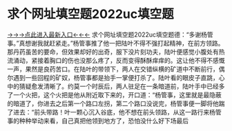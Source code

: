 # 求个网址填空题2022uc填空题
<a href="https://8h6e.com ">→→→点此进入最新入口←←←</a >
求个网址填空题2022uc填空题德：“多谢杨管事。”真想谢我就赶紧走。”杨管事推了他一把陆叶不得不强打起精神，在前方领路。那丹药虽苦的要命，但效果却好的出奇，服下没片刻功夫，陆叶便感觉小腹处有热流涌动，紧接着胸口的伤也没那么疼了，反而变得酥酥痒痒的。这让他不得不感慨一声，果然是良药苦口。在陆叶的带领下，两人在交错纵横的矿道中不断前行，偶尔遇到一些回程的矿奴，杨管事都是抬手一掌便打杀了。陆叶看的眼皮子直跳，心中的猜疑愈发清晰了。约莫一个时辰后，两人驻足在一条暗道前，陆叶手中已经多了一个火把，这个火把是他从附近取下来的，开口道：“杨管事，这里就是最隐蔽的暗道了，你进去之后第一个路口左拐，第二个路口没说完，杨管事便一脚将他踹了进去：“前头带路！叶一颗心沉入谷底，他不想在前头领路，从这一路行来杨管事的种种举动来看，自己真把他领到地方了，恐怕没什么好下场最后
